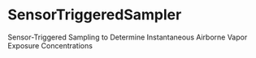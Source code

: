 # SensorTriggeredSampler
Sensor-Triggered Sampling to Determine Instantaneous Airborne Vapor Exposure Concentrations
